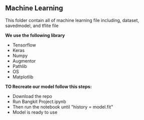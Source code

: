 ## Machine Learning
This folder contain all of machine learning file including, dataset, savedmodel, and tflite file

**We use the following library**
- Tensorflow
- Keras
- Numpy
- Augmentor
- Pathlib
- OS
- Matplotlib

**TO Recreate our model follow this steps:**
- Download the repo
- Run Bangkit Project.ipynb
- Then run the notebook until "history = model.fit"
- Model is ready to use

